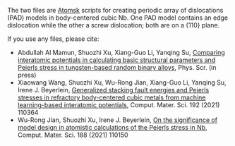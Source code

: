 The two files are [Atomsk](https://atomsk.univ-lille.fr) scripts for creating periodic array of dislocations (PAD) models in body-centered cubic Nb. One PAD model contains an edge dislocation while the other a screw dislocation; both are on a {110} plane.

If you use any files, please cite:

- Abdullah Al Mamun, Shuozhi Xu, Xiang-Guo Li, Yanqing Su, [Comparing interatomic potentials in calculating basic structural parameters and Peierls stress in tungsten-based random binary alloys](http://dx.doi.org/10.1088/1402-4896/acf533), Phys. Scr. (in press)
- Xiaowang Wang, Shuozhi Xu, Wu-Rong Jian, Xiang-Guo Li, Yanqing Su, Irene J. Beyerlein, [Generalized stacking fault energies and Peierls stresses in refractory body-centered cubic metals from machine learning-based interatomic potentials](http://dx.doi.org/10.1016/j.commatsci.2021.110364), Comput. Mater. Sci. 192 (2021) 110364
- Wu-Rong Jian, Shuozhi Xu, Irene J. Beyerlein, [On the significance of model design in atomistic calculations of the Peierls stress in Nb](http://dx.doi.org/10.1016/j.commatsci.2020.110150), Comput. Mater. Sci. 188 (2021) 110150
